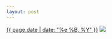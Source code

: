 ```yaml
---
layout: post
---
```


<p>
  <time><a href="/476">{{ page.date | date: "%e %B, %Y" }}</a></time>
  <a href="/476"><img src="{{ site.assets_url }}/476.jpg"/></a>
</p>
